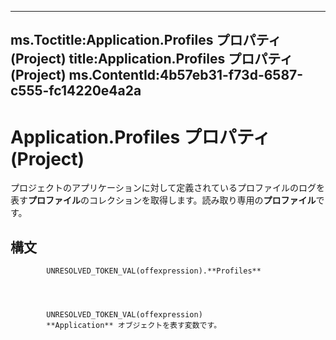 

---
ms.Toctitle:Application.Profiles プロパティ (Project)
title:Application.Profiles プロパティ (Project)
ms.ContentId:4b57eb31-f73d-6587-c555-fc14220e4a2a
---
# Application.Profiles プロパティ (Project)




プロジェクトのアプリケーションに対して定義されているプロファイルのログを表す**プロファイル**のコレクションを取得します。読み取り専用の**プロファイル**です。

## 構文

            UNRESOLVED_TOKEN_VAL(offexpression).**Profiles**




            UNRESOLVED_TOKEN_VAL(offexpression)
            **Application** オブジェクトを表す変数です。




